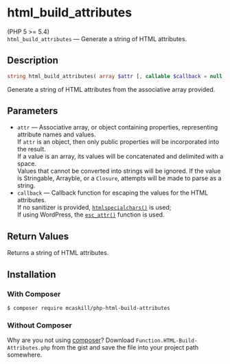 # html_build_attributes

(PHP 5 >= 5.4)  
`html_build_attributes` — Generate a string of HTML attributes.

## Description

```php
string html_build_attributes( array $attr [, callable $callback = null ] )
```

Generate a string of HTML attributes from the associative array provided.

## Parameters

- `attr` — Associative array, or object containing properties, representing attribute names and values.  
  If `attr` is an object, then only public properties will be incorporated into the result.  
  If a value is an array, its values will be concatenated and delimited with a space.  
	Values that cannot be converted into strings will be ignored. If the value is Stringable, Arrayble, or a `Closure`, attempts will be made to parse as a string. 
- `callback` — Callback function for escaping the values for the HTML attributes.  
  If no sanitizer is provided, [`htmlspecialchars()`](http://php.net/htmlspecialchars) is used;  
  If using WordPress, the [`esc_attr()`](https://developer.wordpress.org/reference/functions/esc_attr/) function is used.

## Return Values

Returns a string of HTML attributes.

## Installation

### With Composer

```
$ composer require mcaskill/php-html-build-attributes
```

### Without Composer

Why are you not using [composer](http://getcomposer.org/)? Download `Function.HTML-Build-Attributes.php` from the gist and save the file into your project path somewhere.